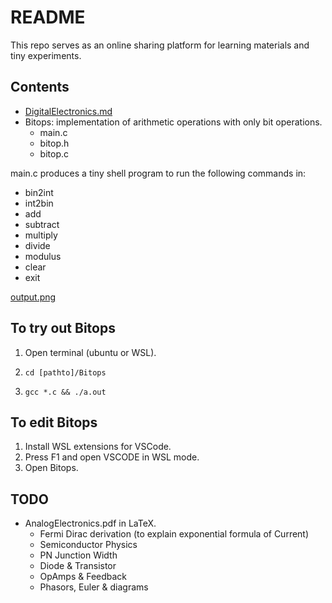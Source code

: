# README

This repo serves as an online sharing platform for learning materials and tiny experiments.

## Contents

- [DigitalElectronics.md](./DigitalElectronics.md)
- Bitops: implementation of arithmetic operations with only bit operations.
  + main.c
  + bitop.h
  + bitop.c

main.c produces a tiny shell program to run the following commands in:
- bin2int
- int2bin
- add
- subtract
- multiply
- divide
- modulus
- clear
- exit

[output.png](./output.PNG)

## To try out Bitops

1. Open terminal (ubuntu or WSL).
2.     cd [pathto]/Bitops
3.     gcc *.c && ./a.out

## To edit Bitops

1. Install WSL extensions for VSCode.
2. Press F1 and open VSCODE in WSL mode.
3. Open Bitops.

## TODO

- AnalogElectronics.pdf in LaTeX.
  + Fermi Dirac derivation (to explain exponential formula of Current)
  + Semiconductor Physics
  + PN Junction Width
  + Diode & Transistor
  + OpAmps & Feedback
  + Phasors, Euler & diagrams

